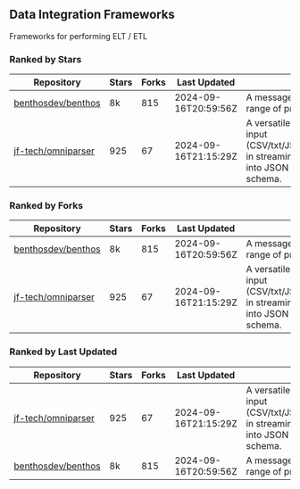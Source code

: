 ## Data Integration Frameworks

Frameworks for performing ELT / ETL

### Ranked by Stars

| Repository | Stars | Forks | Last Updated | Description | 
|------------|-------|-------|--------------|-------------|
| [benthosdev/benthos](https://github.com/benthosdev/benthos) | 8k | 815 | 2024-09-16T20:59:56Z |  A message streaming bridge between a range of protocols. |
| [jf-tech/omniparser](https://github.com/jf-tech/omniparser) | 925 | 67 | 2024-09-16T21:15:29Z |  A versatile ETL library that parses text input (CSV/txt/JSON/XML/EDI/X12/EDIFACT/etc) in streaming fashion and transforms data into JSON output using data-driven schema. |

### Ranked by Forks

| Repository | Stars | Forks | Last Updated | Description | 
|------------|-------|-------|--------------|-------------|
| [benthosdev/benthos](https://github.com/benthosdev/benthos) | 8k | 815 | 2024-09-16T20:59:56Z |  A message streaming bridge between a range of protocols. |
| [jf-tech/omniparser](https://github.com/jf-tech/omniparser) | 925 | 67 | 2024-09-16T21:15:29Z |  A versatile ETL library that parses text input (CSV/txt/JSON/XML/EDI/X12/EDIFACT/etc) in streaming fashion and transforms data into JSON output using data-driven schema. |

### Ranked by Last Updated

| Repository | Stars | Forks | Last Updated | Description | 
|------------|-------|-------|--------------|-------------|
| [jf-tech/omniparser](https://github.com/jf-tech/omniparser) | 925 | 67 | 2024-09-16T21:15:29Z |  A versatile ETL library that parses text input (CSV/txt/JSON/XML/EDI/X12/EDIFACT/etc) in streaming fashion and transforms data into JSON output using data-driven schema. |
| [benthosdev/benthos](https://github.com/benthosdev/benthos) | 8k | 815 | 2024-09-16T20:59:56Z |  A message streaming bridge between a range of protocols. |

